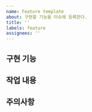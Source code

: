 ```yaml
---
name: Feature template
about: 구현할 기능을 이슈에 등록한다.
title: ''
labels: feature
assignees: ''
---
```


## 구현 기능

## 작업 내용

## 주의사항
